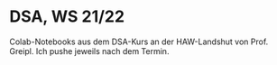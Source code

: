 #  DSA, WS 21/22

Colab-Notebooks aus dem DSA-Kurs an der HAW-Landshut von Prof. Greipl. Ich pushe jeweils nach dem Termin.
